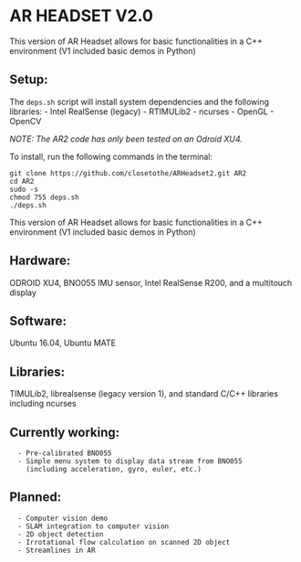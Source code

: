 # AR HEADSET V2.0 #

This version of AR Headset allows for basic functionalities in a C++ environment
(V1 included basic demos in Python)

## Setup:
The `deps.sh` script will install system dependencies and the following libraries: 
	- Intel RealSense (legacy)
	- RTIMULib2
	- ncurses
	- OpenGL
	- OpenCV

*NOTE: The AR2 code has only been tested on an Odroid XU4.*

To install, run the following commands in the terminal:

```
git clone https://github.com/closetothe/ARHeadset2.git AR2
cd AR2
sudo -s
chmod 755 deps.sh
./deps.sh
```


This version of AR Headset allows for basic functionalities in a C++ environment
(V1 included basic demos in Python)

## Hardware:
ODROID XU4, BNO055 IMU sensor, Intel RealSense R200, and a multitouch display

## Software: 
Ubuntu 16.04, Ubuntu MATE

## Libraries: 
TIMULib2, librealsense (legacy version 1), and standard C/C++ libraries including ncurses   

## Currently working:
      - Pre-calibrated BNO055  
      - Simple menu system to display data stream from BNO055  
        (including acceleration, gyro, euler, etc.)  


## Planned:  
      - Computer vision demo  
      - SLAM integration to computer vision  
      - 2D object detection  
      - Irrotational flow calculation on scanned 2D object  
      - Streamlines in AR  
